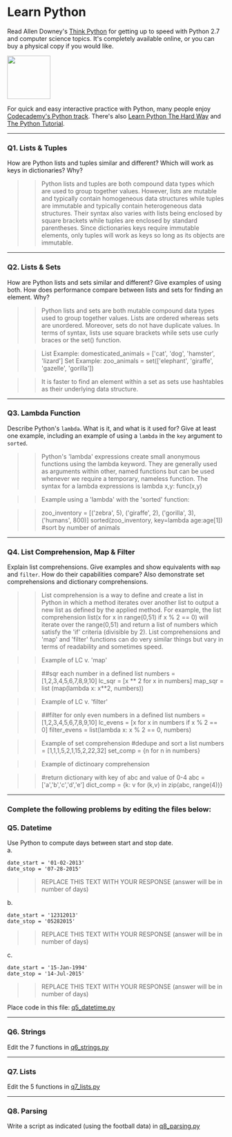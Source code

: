 # Learn Python

Read Allen Downey's [Think Python](http://www.greenteapress.com/thinkpython/) for getting up to speed with Python 2.7 and computer science topics. It's completely available online, or you can buy a physical copy if you would like.

<a href="http://www.greenteapress.com/thinkpython/"><img src="img/think_python.png" style="width: 100px;" target="_blank"></a>

For quick and easy interactive practice with Python, many people enjoy [Codecademy's Python track](http://www.codecademy.com/en/tracks/python). There's also [Learn Python The Hard Way](http://learnpythonthehardway.org/book/) and [The Python Tutorial](https://docs.python.org/2/tutorial/).

---

### Q1. Lists &amp; Tuples

How are Python lists and tuples similar and different? Which will work as keys in dictionaries? Why?

 >> Python lists and tuples are both compound data types which are used to group together values. However, lists are mutable and typically contain homogeneous data structures while tuples are immutable and typically contain heterogeneous data structures. Their syntax also varies with lists being enclosed by square brackets while tuples are enclosed by standard parentheses.  Since dictionaries keys require immutable elements, only tuples will work as keys so long as its objects are immutable.

---

### Q2. Lists &amp; Sets

How are Python lists and sets similar and different? Give examples of using both. How does performance compare between lists and sets for finding an element. Why?

>> Python lists and sets are both mutable compound data types used to group together values.  Lists are ordered whereas sets are unordered.  Moreover, sets do not have duplicate values. In terms of syntax, lists use square brackets while sets use curly braces or the set() function.

>>List Example: domesticated_animals = ['cat', 'dog', 'hamster', 'lizard']
Set Example: zoo_animals = set(['elephant', 'giraffe', 'gazelle', 'gorilla'])

>>It is faster to find an element within a set as sets use hashtables as their underlying data structure.

---

### Q3. Lambda Function

Describe Python's `lambda`. What is it, and what is it used for? Give at least one example, including an example of using a `lambda` in the `key` argument to `sorted`.

>> Python's 'lambda' expressions create small anonymous functions using the lambda keyword.  They are generally used as arguments within other, named functions but can be used whenever we require a temporary, nameless function. The syntax for a lambda expressions is lambda x,y: func(x,y)

>>Example using a 'lambda' with the 'sorted' function:

>>zoo_inventory = [('zebra', 5), ('giraffe', 2), ('gorilla', 3), ('humans', 800)]
sorted(zoo_inventory, key=lambda age:age[1]) #sort by number of animals
---

### Q4. List Comprehension, Map &amp; Filter

Explain list comprehensions. Give examples and show equivalents with `map` and `filter`. How do their capabilities compare? Also demonstrate set comprehensions and dictionary comprehensions.

>> List comprehension is a way to define and create a list in Python in which a method iterates over another list to output a new list as defined by the applied method.  For example, the list comprehension list(x for x in range(0,51) if x % 2 == 0) will iterate over the range(0,51) and return a list of numbers which satisfy the 'if' criteria (divisible by 2).  List comprehensions and 'map' and 'filter' functions can do very similar things but vary in terms of readability and sometimes speed.

>> Example of LC v. 'map'

>> ##sqr each number in a defined list
numbers = [1,2,3,4,5,6,7,8,9,10]
lc_sqr = [x ** 2 for x in numbers]
map_sqr = list (map(lambda x: x**2, numbers))

>> Example of LC v. 'filter'

>> ##filter for only even numbers in a defined list
numbers = [1,2,3,4,5,6,7,8,9,10]
lc_evens = [x for x in numbers if x % 2 == 0]
filter_evens = list(lambda x: x % 2 == 0, numbers)

>> Example of set comprehension
#dedupe and sort a list
numbers = [1,1,1,5,2,1,15,2,22,32]
set_comp = {n for n in numbers}

>> Example of dictinoary comprehension

>>#return dictionary with key of abc and value of 0-4
abc = ['a','b','c','d','e']
dict_comp = {k: v for (k,v) in zip(abc, range(4))}


---

### Complete the following problems by editing the files below:

### Q5. Datetime
Use Python to compute days between start and stop date.   
a.  

```
date_start = '01-02-2013'    
date_stop = '07-28-2015'
```

>> REPLACE THIS TEXT WITH YOUR RESPONSE (answer will be in number of days)

b.  
```
date_start = '12312013'  
date_stop = '05282015'  
```

>> REPLACE THIS TEXT WITH YOUR RESPONSE (answer will be in number of days)

c.  
```
date_start = '15-Jan-1994'      
date_stop = '14-Jul-2015'  
```

>> REPLACE THIS TEXT WITH YOUR RESPONSE  (answer will be in number of days)

Place code in this file: [q5_datetime.py](python/q5_datetime.py)

---

### Q6. Strings
Edit the 7 functions in [q6_strings.py](python/q6_strings.py)

---

### Q7. Lists
Edit the 5 functions in [q7_lists.py](python/q7_lists.py)

---

### Q8. Parsing
Write a script as indicated (using the football data) in [q8_parsing.py](python/q8_parsing.py)





